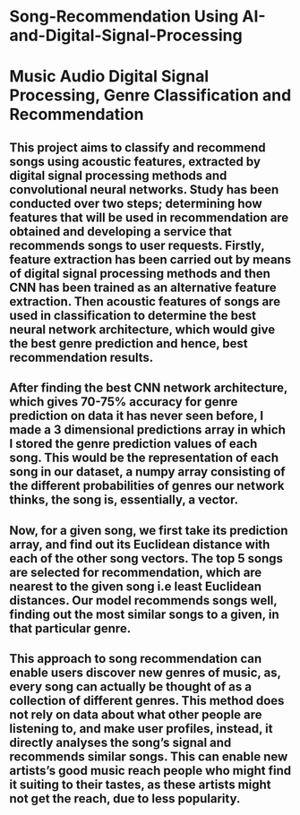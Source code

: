 # Song-Recommendation Using AI-and-Digital-Signal-Processing

# Music Audio Digital Signal Processing, Genre Classification and Recommendation

## This project aims to classify and recommend songs using acoustic features, extracted by digital signal processing methods and convolutional neural networks. Study has been conducted over two steps; determining how features that will be used in recommendation are obtained and developing a service that recommends songs to user requests. Firstly, feature extraction has been carried out by means of digital signal processing methods and then CNN has been trained as an alternative feature extraction. Then acoustic features of songs are used in classification to determine the best neural network architecture, which would give the best genre prediction and hence, best recommendation results. 

## After finding the best CNN network architecture, which gives 70-75% accuracy for genre prediction on data it has never seen before, I made a 3 dimensional predictions array in which I stored the genre prediction values of each song. This would be the representation of each song in our dataset, a numpy array consisting of the different probabilities of genres our network thinks, the song is, essentially, a vector.

## Now, for a given song, we first take its prediction array, and find out its Euclidean distance with each of the other song vectors. The top 5 songs are selected for recommendation, which are nearest to the given song i.e least Euclidean distances. Our model recommends songs well, finding out the most similar songs to a given, in that particular genre. 

## This approach to song recommendation can enable users discover new genres of music, as, every song can actually be thought of as a collection of different genres. This method does not rely on data about what other people are listening to, and make user profiles, instead, it directly analyses the song’s signal and recommends similar songs. This can enable new artists’s good music reach people who might find it suiting to their tastes, as these artists might not get the reach, due to less popularity. 
